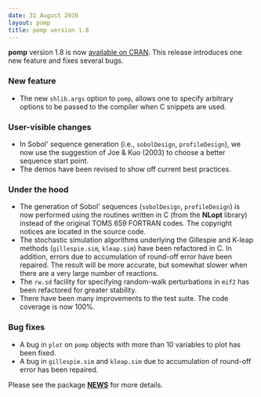 ```yaml
---
date: 31 August 2016
layout: pomp
title: pomp version 1.8
---
```


**pomp** version 1.8 is now [available on CRAN](https://cran.r-project.org/web/packages/pomp/index.html).
This release introduces one new feature and fixes several bugs.

### New feature

- The new `shlib.args` option to `pomp`, allows one to specify arbitrary options to be passed to the compiler when C snippets are used.

### User-visible changes

- In Sobol' sequence generation (i.e., `sobolDesign`, `profileDesign`), we now use the suggestion of Joe & Kuo (2003) to choose a better sequence start point.
- The demos have been revised to show off current best practices.

### Under the hood

- The generation of Sobol' sequences (`sobolDesign`, `profileDesign`) is now performed using the routines written in C (from the **NLopt** library) instead of the original TOMS 659 FORTRAN codes.
  The copyright notices are located in the source code.
- The stochastic simulation algorithms underlying the Gillespie and K-leap methods (`gillespie.sim`, `kleap.sim`) have been refactored in C.
  In addition, errors due to accumulation of round-off error have been repaired.
  The result will be more accurate, but somewhat slower when there are a very large number of reactions.
- The `rw.sd` facility for specifying random-walk perturbations in `mif2` has been refactored for greater stability.
- There have been many improvements to the test suite.
  The code coverage is now 100%.

### Bug fixes

- A bug in `plot` on `pomp` objects with more than 10 variables to plot has been fixed.
- A bug in `gillespie.sim` and `kleap.sim` due to accumulation of round-off error has been repaired.

Please see the package [**NEWS**](http://kingaa.github.io/pomp/NEWS.html) for more details.
